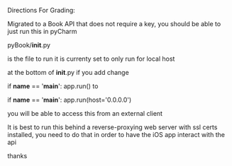 Directions For Grading:

Migrated to a Book API that does not require a key, you should be able to just run this in pyCharm

pyBook/__init__.py

is the file to run
it is currenty set to only run for local host

at the bottom of __init__.py
if you add change

if __name__ == '__main__':
    app.run()
to

if __name__ == '__main__':
    app.run(host='0.0.0.0')

you will be able to access this from an external client

It is best to run this behind a reverse-proxying web server with ssl certs installed,
you need to do that in order to have the iOS app interact with the api

thanks

